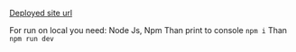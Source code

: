 [Deployed site url](https://group-site.vercel.app/)

For run on local you need: Node Js, Npm
Than print to console `npm i`
Than `npm run dev`
